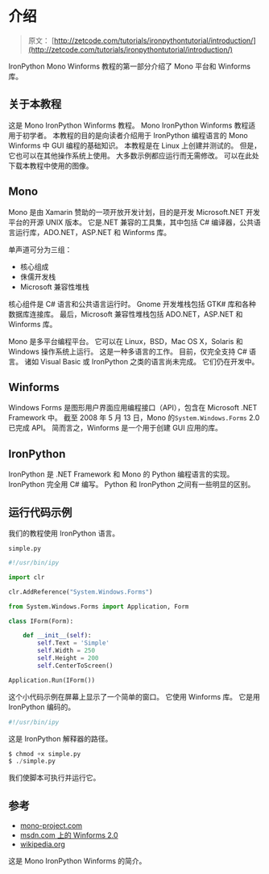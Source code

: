 # 介绍

> 原文： [http://zetcode.com/tutorials/ironpythontutorial/introduction/](http://zetcode.com/tutorials/ironpythontutorial/introduction/)

IronPython Mono Winforms 教程的第一部分介绍了 Mono 平台和 Winforms 库。

## 关于本教程

这是 Mono IronPython Winforms 教程。 Mono IronPython Winforms 教程适用于初学者。 本教程的目的是向读者介绍用于 IronPython 编程语言的 Mono Winforms 中 GUI 编程的基础知识。 本教程是在 Linux 上创建并测试的。 但是，它也可以在其他操作系统上使用。 大多数示例都应运行而无需修改。 可以在此处下载本教程中使用的图像。

## Mono

Mono 是由 Xamarin 赞助的一项开放开发计划，目的是开发 Microsoft.NET 开发平台的开源 UNIX 版本。 它是.NET 兼容的工具集，其中包括 C# 编译器，公共语言运行库，ADO.NET，ASP.NET 和 Winforms 库。

单声道可分为三组：

*   核心组成
*   侏儒开发栈
*   Microsoft 兼容性堆栈

核心组件是 C# 语言和公共语言运行时。 Gnome 开发堆栈包括 GTK# 库和各种数据库连接库。 最后，Microsoft 兼容性堆栈包括 ADO.NET，ASP.NET 和 Winforms 库。

Mono 是多平台编程平台。 它可以在 Linux，BSD，Mac OS X，Solaris 和 Windows 操作系统上运行。 这是一种多语言的工作。 目前，仅完全支持 C# 语言。 诸如 Visual Basic 或 IronPython 之类的语言尚未完成。 它们仍在开发中。

## Winforms

Windows Forms 是图形用户界面应用编程接口（API），包含在 Microsoft .NET Framework 中。 截至 2008 年 5 月 13 日，Mono 的`System.Windows.Forms` 2.0 已完成 API。 简而言之，Winforms 是一个用于创建 GUI 应用的库。

## IronPython

IronPython 是 .NET Framework 和 Mono 的 Python 编程语言的实现。 IronPython 完全用 C# 编写。 Python 和 IronPython 之间有一些明显的区别。

## 运行代码示例

我们的教程使用 IronPython 语言。

`simple.py`

```py
#!/usr/bin/ipy

import clr

clr.AddReference("System.Windows.Forms")

from System.Windows.Forms import Application, Form

class IForm(Form):

    def __init__(self):
        self.Text = 'Simple'
        self.Width = 250
        self.Height = 200
        self.CenterToScreen()

Application.Run(IForm())

```

这个小代码示例在屏幕上显示了一个简单的窗口。 它使用 Winforms 库。 它是用 IronPython 编码的。

```py
#!/usr/bin/ipy

```

这是 IronPython 解释器的路径。

```py
$ chmod +x simple.py
$ ./simple.py

```

我们使脚本可执行并运行它。

## 参考

*   [mono-project.com](http://www.mono-project.com/)
*   [msdn.com 上的 Winforms 2.0](http://msdn.microsoft.com/en-us/library/bb966997.aspx)
*   [wikipedia.org](http://wikipedia.org/)

这是 Mono IronPython Winforms 的简介。